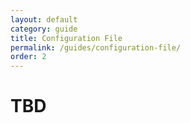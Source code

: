 ```yaml
---
layout: default
category: guide
title: Configuration File
permalink: /guides/configuration-file/
order: 2
---
```

# TBD
